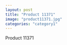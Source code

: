 ```yaml
---
layout: post
title: "Product 11371"
image: "product11371.jpg"
categories: "category1"
---
```

Product 11371

